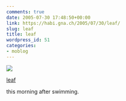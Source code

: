 ```yaml
---
comments: true
date: 2005-07-30 17:48:50+00:00
link: https://habi.gna.ch/2005/07/30/leaf/
slug: leaf
title: leaf
wordpress_id: 51
categories:
- moblog
---
```



 [![](http://photos21.flickr.com/29722905_4c599bcd52_m.jpg)](https://www.flickr.com/photos/habi/29722905/)
   

 
  [leaf](https://www.flickr.com/photos/habi/29722905/)
    

 



this morning after swimming.
  

